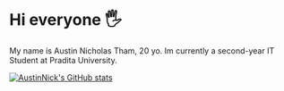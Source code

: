 # Hi everyone 🖐️

My name is Austin Nicholas Tham, 20 yo. Im currently a second-year IT Student at Pradita University.

[![AustinNick's GitHub stats](https://github-readme-stats.vercel.app/api?username=AustinNick)](https://github.com/anuraghazra/github-readme-stats)

